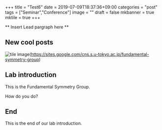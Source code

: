 +++
title =  "Test6"
date = 2019-07-09T18:37:36+09:00
categories = "post"
tags = ["Seminar","Conference"]
image = ""
draft = false
mkbanner = true
mktile = true
+++

** Insert Lead pargraph here **


## New cool posts
<!--
[![tile image](https://www.cns.s.u-tokyo.ac.jp/image/group_logo/tiles/en_6a_Fundamental_Symmetry.png "Fundamental Symmetry Tile")](https://sites.google.com/cns.s.u-tokyo.ac.jp/fundamental-symmetry-group){.pull-left}
-->

![tile image](https://www.cns.s.u-tokyo.ac.jp/image/group_logo/tiles/en_6a_Fundamental_Symmetry.png)(https://sites.google.com/cns.s.u-tokyo.ac.jp/fundamental-symmetry-group)


## Lab introduction
This is the Fundamental Symmetry Group. </br>

How do you do? </br>

<div class="clearfix"></div>

## End
This is the end of our lab introduction.
